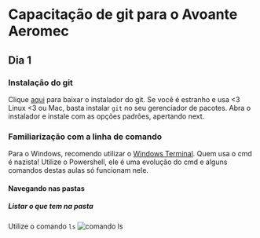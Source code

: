 # Capacitação de git para o Avoante Aeromec
## Dia 1
### Instalação do git
Clique [aqui](http://git-scm.com/download/win) para baixar o instalador do git.
Se você é estranho e usa <3 Linux <3 ou Mac, basta instalar `git` no seu gerenciador de pacotes.
Abra o instalador e instale com as opções padrões, apertando next.

### Familiarização com a linha de comando
Para o Windows, recomendo utilizar o [Windows Terminal](https://aka.ms/terminal).
Quem usa o cmd é nazista! Utilize o Powershell, ele é uma evolução do cmd e alguns comandos destas aulas só funcionam nele.
#### Navegando nas pastas
##### Listar o que tem na pasta
Utilize o comando `ls`
![comando ls](https://i.imgur.com/ffOOiaZ.gif)